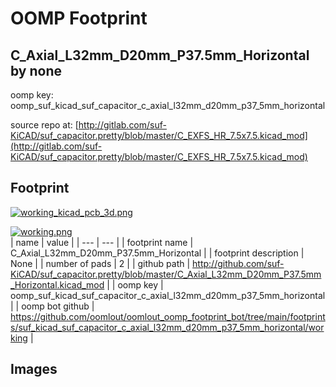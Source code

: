 # OOMP Footprint  
## C_Axial_L32mm_D20mm_P37.5mm_Horizontal  by none  
  
oomp key: oomp_suf_kicad_suf_capacitor_c_axial_l32mm_d20mm_p37_5mm_horizontal  
  
source repo at: [http://gitlab.com/suf-KiCAD/suf_capacitor.pretty/blob/master/C_EXFS_HR_7.5x7.5.kicad_mod](http://gitlab.com/suf-KiCAD/suf_capacitor.pretty/blob/master/C_EXFS_HR_7.5x7.5.kicad_mod)  
## Footprint  
  
[![working_kicad_pcb_3d.png](working_kicad_pcb_3d_600.png)](working_kicad_pcb_3d.png)  
  
[![working.png](working_600.png)](working.png)  
| name | value | 
| --- | --- | 
| footprint name | C_Axial_L32mm_D20mm_P37.5mm_Horizontal | 
| footprint description | None | 
| number of pads | 2 | 
| github path | http://github.com/suf-KiCAD/suf_capacitor.pretty/blob/master/C_Axial_L32mm_D20mm_P37.5mm_Horizontal.kicad_mod | 
| oomp key | oomp_suf_kicad_suf_capacitor_c_axial_l32mm_d20mm_p37_5mm_horizontal | 
| oomp bot github | https://github.com/oomlout/oomlout_oomp_footprint_bot/tree/main/footprints/suf_kicad_suf_capacitor_c_axial_l32mm_d20mm_p37_5mm_horizontal/working | 
## Images  
